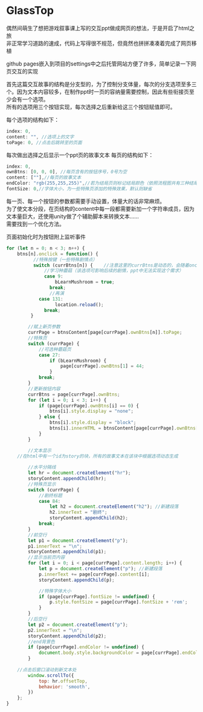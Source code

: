 # GlassTop
偶然间萌生了想把游戏叙事课上写的交互ppt做成网页的想法，于是开启了html之旅  
非正常学习道路的速成，代码上写得很不规范，但竟然也拼拼凑凑着完成了网页移植  

github pages嵌入到项目的settings中之后托管网站方便了许多，简单记录一下网页交互的实现  

首先这篇交互故事的结构是分支型的，为了控制分支体量，每次的分支选项至多三个。因为文本内容较多，在制作ppt时一页的容纳量需要控制，因此有些衔接页至少会有一个选项。  
所有的选项用三个按钮实现，每次选择之后重新给这三个按钮赋值即可。  

每个选项的结构如下：
```js
index: 0,
content: "", //选项上的文字
toPage: 0, //点击后跳转至的页面
```

每次做出选择之后显示一个ppt页的故事文本
每页的结构如下：
```js
index: 0,
ownBtns: [0, 0, 0], //每页含有的按钮序号，0号为空
content: [""],//每页的故事文本
endColor: "rgb(255,255,255)",//若为结局页则标记结局颜色（依照流程图共有三种结局颜色）
fontSize: 0,//字体大小，为一些特殊页添加的特殊效果，默认则缺省
```
每一页、每一个按钮的参数都需要手动设置，体量大的话非常麻烦。  
为了使文本分段，在页结构的content中每一段都需要新加一个字符串成员，因为文本量巨大，还使用unity做了个辅助脚本来转换文本……  
需要找到一个优化方法。  

页面初始化时为按钮附上监听事件  
```js
for (let n = 0; n < 3; n++) {
    btns[n].onclick = function() {
		  //特殊按键（一些特殊剧情点）
		  switch (currBtns[n]) {    //注意这里的currBtns是动态的，会随着onclick更新
			  //学习种蘑菇（该选项可影响后续的剧情，ppt中无法实现这个需求）
			  case 9:
				  bLearnMushroom = true;
				break;
				//再演
		  	case 131:
				  location.reload();
			  break;
		 }

		//赋上新页参数
		currPage = btnsContent[page[currPage].ownBtns[n]].toPage;
		//特殊页
		switch (currPage) {
			//可选种蘑菇页
			case 27:
				if (bLearnMushroom) {
					page[currPage].ownBtns[1] = 44;
				}
			break;
		}
		//更新按钮内容
		currBtns = page[currPage].ownBtns;
		for (let i = 0; i < 3; i++) {
			if (page[currPage].ownBtns[i] == 0) {
				btns[i].style.display = "none";
			} else {
				btns[i].style.display = "block";
				btns[i].innerHTML = btnsContent[page[currPage].ownBtns[i]].content;
			}
		}

		//文本显示
    //在html中有一个id为story的块，所有的故事文本在该块中根据选项动态生成
    
		//水平分隔线
		let hr = document.createElement("hr");
		storyContent.appendChild(hr);
		//特殊页显示
		switch (currPage) {
			//剧终标题
			case 84:
				let h2 = document.createElement("h2"); //新建段落
				h2.innerText = "剧终";
				storyContent.appendChild(h2);
			break;
		}
		//前空行
		let p1 = document.createElement("p");
		p1.innerText = "\n";
		storyContent.appendChild(p1);
		//显示当前页内容
		for (let i = 0; i < page[currPage].content.length; i++) {
			let p = document.createElement("p"); //新建段落
			p.innerText += page[currPage].content[i];
			storyContent.appendChild(p);

			//特殊字体大小
			if (page[currPage].fontSize != undefined) {
				p.style.fontSize = page[currPage].fontSize + 'rem';
			}
		}
		//后空行
		let p2 = document.createElement("p");
		p2.innerText = "\n";
		storyContent.appendChild(p2);
		//end背景色
		if (page[currPage].endColor != undefined) {
			document.body.style.backgroundColor = page[currPage].endColor;
		}
    
    //点击后窗口滚动到新文本处
		window.scrollTo({
			top: hr.offsetTop,
			behavior: 'smooth',
		})
	};
}
```
